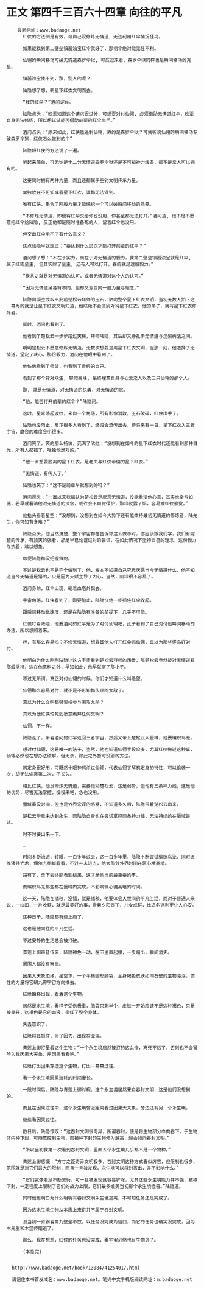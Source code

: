# 正文 第四千三百六十四章 向往的平凡
        最新网址：www.badaoge.net
          红侠的方法倒是有效，可自己没修炼无情道，无法利用红伞捕捉怪鸟。
      
          如果能找到第二壁垒镇器浊宝红伞就好了，那柄伞绝对能无往不利。
      
          仙翎的瞬间移动可破无情道森罗伞狱, 可反过来看，森罗伞狱同样也是瞬间移动的克星。
      
          镇器浊宝找不到，那，别人的呢？
      
          陆隐想了想，朝星下红衣文明而去。
      
          “我的红伞？”酒问诧异。
      
          陆隐点头：“晚辈知道这个请求很过分，可想要对付仙翎, 必须借助无情道红伞，晚辈自身无法修炼，所以想试试能否借助前辈的红伞出手。”
      
          酒问点头：“原来如此，红侠能遏制仙翎，靠的是森罗伞狱？可我听说仙翎的瞬间移动专破森罗伞狱，红侠怎么做到的？”
      
          陆隐将红侠的方法说了一遍。
      
          听起来简单，可无论是十二分无情道森罗伞狱还是不可知神力线条，都不是常人可以拥有的。
      
          这要同时拥有两种力量，而且还都属于垂钓文明传承力量。
      
          单独放在不可知或者星下红衣，谁都无法做到。
      
          唯有红侠，集合了两股力量才能编织一个可以破瞬间移动的鸟笼。
      
          “不修炼无情道，即便将红伞交给你也没用，你甚至都无法打开。”酒问道, 他不是不愿意把红伞给陆隐, 反正他都是随时准备死的人，留着红伞也没用。
      
          但交出红伞用不了有什么意义？
      
          这点陆隐早就想过：“要达到什么层次才能打开前辈的红伞？”
      
          酒问想了想：“不在于实力，而在于对无情道的毅力，我第二壁垒镇器浊宝就是红伞, 属于红霜垒主, 但其实除了垒主, 还有人可以打开，靠的就是这股毅力。”
      
          “换言之就是对无情道的认可，或者无情道对这个人的认可。”
      
          “因为无情道虽各有不同，但却又源自同一股力量与理念。”
      
          陆隐自凝空戒取出此前楚松云拜师的玉石，洒向整个星下红衣文明，当初无数人拍下这一幕为的就是让星下红衣文明知道，他陆隐不会区别对待星下红衣，他的弟子，就有星下红衣修炼者。
      
          同时，酒问也看到了。
      
          他看到了楚松云一步步踏过天梯，拜师陆隐，其后却又挣扎于无情道与涅槃树法之间。
      
          明明楚松云不愿意修炼无情道，无数次想要逃离星下红衣文明，但那一刻，他选择了无情道，坚定了决心，那份毅力，酒问在他眼中看到了。
      
          他仿佛看到了师父，也看到了曾经的自己。
      
          看到了那个背对众生, 攀爬高峰, 最终埋葬自身与心爱之人以及三只仙翎的那个人。
      
          那, 就是无情道，对无情道的执着，对无情道的念。
      
          “他，能否打开前辈的红伞？”陆隐问。
      
          这时，星穹荡起波纹，来自一个角落，所有影像消散，玉石破碎，红侠出手了。
      
          陆隐也没阻止，反正很多人看到了，终归会流传出去，待将来有一日，星下红衣入三者宇宙，磨合的难度会小很多。
      
          酒问笑了，笑的那么畅快，充满了欣慰：“没想到在如今的星下红衣时代还能看到那种目光，所有人都错了，唯独他是对的。”
      
          “他一直想要脱离的星下红衣，是老夫与红侠带偏的星下红衣。”
      
          “无情道，有传人了。”
      
          陆隐也笑了：“这不是前辈早就想到的吗？”
      
          酒问摇头：“一直以来我都认为楚松云是厌恶无情道，没能看清他心意，其实也幸亏如此，若早就看清他对无情道的执念，或许会不自觉保护，那样就露了馅，容易被红侠察觉。”
      
          他抬头看着星空：“没想到，没想到在如今大势下还有能秉持最初无情道的修炼者，陆先生，你可知有多难？”
      
          陆隐点头，他当然清楚，整个宇宙都在告诉你这么做不对，你应该跟我们学，我们有完整的传承，有顶天的强者，那是早已论证过对的尝试，在如此情况下坚持自己的理念，这份毅力与执着，难以想象。
      
          即便陆隐都没把握做的。
      
          不过楚松云也不是完全做到了，他，根本不知道自己究竟厌恶当今无情道什么，他不知道当今无情道是错的，只是因为天赋主导了内心，当然，同样很不容易了。
      
          酒问身前，红伞出现，朝着血塔外飘去。
      
          宇宙角落，红侠看到了，刚要阻止，陆隐快他一步抓住红伞收起。
      
          跟瞬间移动比速度，还是在陆隐有准备的前提下，几乎不可能。
      
          红侠盯着陆隐，他要酒问的红伞是为了对付仙翎吧，此子看到了自己对付他瞬间移动的办法，所以想照着来。
      
          哼，有那么容易吗？不修无情道，想靠其他人打开红伞抓仙翎，真以为那些怪鸟好对付。
      
          他明白为什么刚刚陆隐让这方宇宙看到楚松云拜师的场景，那楚松云竟然能对无情道有那般坚持，这在他意料之外，早知如此，他早就宰了那小子。
      
          不过无所谓，真正对付仙翎的时候，你们才知道什么叫绝望。
      
          仙翎那么容易对付，就不是不可知都头疼的大敌了。
      
          真以为什么文明都够资格参与围攻九垒？
      
          真以为他红侠怕死到愿意跪拜任何文明？
      
          仙翎，不一样。
      
          陆隐走了，带着酒问的红伞返回三者宇宙，然后又带上楚松云入蜃域，他要编织鸟笼。
      
          想对付仙翎，这是唯一的法子，当然，他也知道仙翎手段众多，尤其红侠做过这种事，仙翎必然也在想办法破解，但无奈，除此之外暂时没别的方法。
      
          鸦定身很好用，可既然十眼神鸦杀过仙翎，代表仙翎了解鸦定身的特性，可以偷袭一次，却无法偷袭第二次，不长久。
      
          相比红侠，他没修炼无情道，需要借助楚松云，这是弱势，但他有三条神力线，这是他的优势，尽管无法掌控，慢慢来吧，急也没用。
      
          蜃域虽没时间，但也是外界宏观的感受，不知道多久后，陆隐带着楚松云出来。
      
          楚松云毕竟未达到永生，而陆隐自身也在尝试掌控两条神力线，无法持续的在蜃域尝试。
      
          时不时要出来一下。
      
          …
      
          时间不断流逝，转眼，一百多年过去，这一百多年里，陆隐不断尝试编织鸟笼，同时还推演镜光术，偶尔去相城看看，不过并未进去，绝大部分外界时间在筑心境高墙。
      
          路有了，走下去终能看到结果，这才是他当前最重要的事。
      
          而编织鸟笼那些都在蜃域内完成，不影响筑心境高墙的时间。
      
          这一天，陆隐在插秧，没错，就是插秧，他要体会人世间的平凡生活，而对于普通人来说，一块田，一片收获，就是最美好的事，看着夕阳西下，儿女成群，比追名逐利更让人心安。
      
          这种日子，陆隐都有些上瘾了。
      
          这也是他向往的平凡生活。
      
          不过安静的生活总会被打破。
      
          青莲上御声音传来，陆隐神色一动，在田里直起腰，一步踏出，瞬间消失。
      
          周围人都没有察觉。
      
          因果大天象边缘，星空下，一个半椭圆形脑袋，全身褐色皮肤如同石壁的生物漂浮，惯性的力量将它朝九霄宇宙方向推去。
      
          陆隐瞬移出现，看着这个生物。
      
          居然是永生境，看样子受伤极重，脑袋只剩半个，皮肤一开始应该不是这种褐色，只是被撕开，这褐色是它的血液，染红了整个身体。
      
          失去意识了。
      
          陆隐将其抓住，带了回去，出现在业海。
      
          青莲上御打量着这个生物：“一个永生境居然被打的这么惨，离死不远了，否则也不会冒险入我因果大天象，用因果看看吧。”
      
          陆隐打出因果穿透这个生物，打出一幕幕过往。
      
          看一个永生境因果消耗的时间漫长。
      
          一段时间后，陆隐与青莲上御对视，这个永生境居然来自吞封文明，这是他们没想到的。
      
          而且在因果过往中，这个永生境曾近距离看过因果大天象，旁边还有另一个永生境。
      
          继续看因果过往。
      
          数日后，陆隐惊叹：“这吞封文明很奇异，所谓吞封，便是将生物部分血肉吞下，于生物体内种下封，可随意控制生物，而被种下封的生物修为越高，越会倾向吞封文明。”
      
          “所以当初我第一次看到吞封文明，里面五个永生境几乎都不是一个物种。”
      
          青莲上御感慨：“方寸之距奇异文明极多，吞封文明这种方式看似厉害，但限制也很多，范围就是对它们最大的限制，而且一旦被发现，永生境可以将封拔出，并不影响什么。”
      
          “它们就像老鼠不断繁衍，可一旦被发现就容易铲除，尤其这些永生境能力并不强，被种下封，一定程度上限制了它们的战力上限，它们最多媲美当初那个永生境怪兽。”陆隐道。
      
          同时他也明白为什么明明有吞封文明永生境逃离，不可知任务还是完成了。
      
          因为这永生境生物从本质上来讲并不属于吞封文明。
      
          洄当初一直霸着第九壁垒不放，以任务没完成为借口，而它的任务也确实没完成，因为木先生和木竺师姐逃了。
      
          那么，现在想想，红侠的任务也没完成，柔宇宙必然也有生物逃了。
      
          (本章完)
      
      
      http://www.badaoge.net/book/13084/41254017.html
      
      请记住本书首发域名：www.badaoge.net。笔尖中文手机版阅读网址：m.badaoge.net
